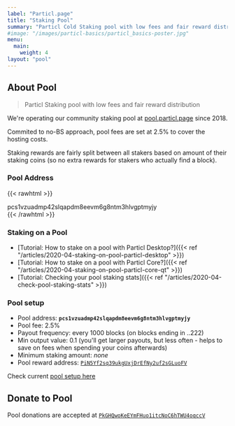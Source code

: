 ```yaml
---
label: "Particl.page"
title: "Staking Pool"
summary: "Particl Cold Staking pool with low fees and fair reward distribution "
#image: "/images/particl-basics/particl_basics-poster.jpg"
menu:
  main:
    weight: 4
layout: "pool"
---
```


## About Pool

> Particl Staking pool with low fees and fair reward distribution

We're operating our community staking pool at [pool.particl.page](https://pool.particl.page) since 2018.

Commited to no-BS approach, pool fees are set at 2.5% to cover the hosting costs.

Staking rewards are fairly split between all stakers based on amount of their staking coins (so no extra rewards for stakers who actually find a block).


### Pool Address

{{< rawhtml >}}
<div class="card pool-address mb-6">
  <div class="card-content">
    pcs1vzuadmp42slqapdm8eevm6g8ntm3hlvgptmyjy
  </div>
</div>
{{< /rawhtml >}}


### Staking on a Pool

- [Tutorial: How to stake on a pool with Particl Desktop?]({{< ref "/articles/2020-04-staking-on-pool-particl-desktop" >}})
- [Tutorial: How to stake on a pool with Particl Core?]({{< ref "/articles/2020-04-staking-on-pool-particl-core-qt" >}})
- [Tutorial: Checking your pool staking stats]({{< ref "/articles/2020-04-check-pool-staking-stats" >}})



### Pool setup

- Pool address: **`pcs1vzuadmp42slqapdm8eevm6g8ntm3hlvgptmyjy`**
- Pool fee: 2.5%
- Payout frequency: every 1000 blocks (on blocks ending in ..222)
- Min output value: 0.1 (you'll get larger payouts, but less often - helps to save on fees when spending your coins afterwards)
- Minimum staking amount: _none_
- Pool reward address: [`PiN5Yf2sq39ukgUxjDrEfNy2uf2sGLuoFV`](https://explorer.particl.io/address/PiN5Yf2sq39ukgUxjDrEfNy2uf2sGLuoFV)

Check current [pool setup here](https://pool.particl.page/config)


## Donate to Pool

Pool donations are accepted at [`PkGHQwoKeEYmFHuo1itcNoC6hTWU4oqccV`](https://explorer.particl.io/address/PkGHQwoKeEYmFHuo1itcNoC6hTWU4oqccV)